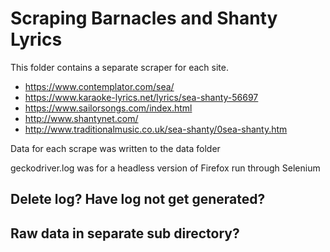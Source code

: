 # Scraping Barnacles and Shanty Lyrics
This folder contains a separate scraper for each site.

- https://www.contemplator.com/sea/
- https://www.karaoke-lyrics.net/lyrics/sea-shanty-56697
- https://www.sailorsongs.com/index.html
- http://www.shantynet.com/
- http://www.traditionalmusic.co.uk/sea-shanty/0sea-shanty.htm

Data for each scrape was written to the data folder

geckodriver.log was for a headless version of Firefox run through Selenium

## Delete log? Have log not get generated?

## Raw data in separate sub directory?

